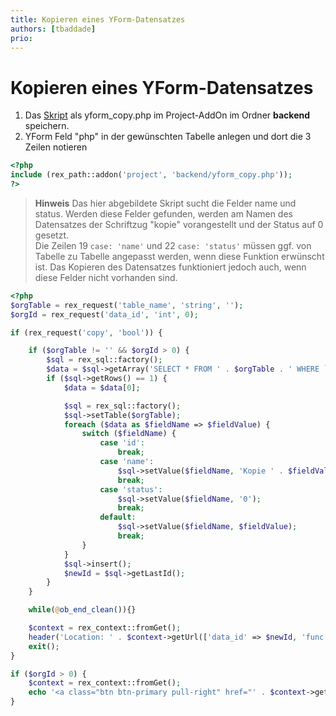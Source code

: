 ```yaml
---
title: Kopieren eines YForm-Datensatzes
authors: [tbaddade]
prio:
---
```


# Kopieren eines YForm-Datensatzes

1. Das [Skript](#skript) als yform_copy.php im Project-AddOn im Ordner **backend** speichern.
2. YForm Feld "php" in der gewünschten Tabelle anlegen und dort die 3 Zeilen notieren 

```php
<?php
include (rex_path::addon('project', 'backend/yform_copy.php'));
?>
```

> **Hinweis** 
Das hier abgebildete Skript sucht die Felder name und status. Werden diese Felder gefunden, werden am Namen des Datensatzes der Schriftzug "kopie" vorangestellt und der Status auf 0 gesetzt.  
Die Zeilen 19 `case: 'name'` und 22 `case: 'status'` müssen ggf. von Tabelle zu Tabelle angepasst werden, wenn diese Funktion erwünscht ist. Das Kopieren des Datensatzes funktioniert jedoch auch, wenn diese Felder nicht vorhanden sind. 

<a name="skript"></a>
```php
<?php
$orgTable = rex_request('table_name', 'string', '');
$orgId = rex_request('data_id', 'int', 0);

if (rex_request('copy', 'bool')) {

    if ($orgTable != '' && $orgId > 0) {
        $sql = rex_sql::factory();
        $data = $sql->getArray('SELECT * FROM ' . $orgTable . ' WHERE `id` = :id', ['id' => $orgId]);
        if ($sql->getRows() == 1) {
            $data = $data[0];

            $sql = rex_sql::factory();
            $sql->setTable($orgTable);
            foreach ($data as $fieldName => $fieldValue) {
                switch ($fieldName) {
                    case 'id':
                        break;
                    case 'name':
                        $sql->setValue($fieldName, 'Kopie ' . $fieldValue);
                        break;
                    case 'status':
                        $sql->setValue($fieldName, '0');
                        break;
                    default:
                        $sql->setValue($fieldName, $fieldValue);
                        break;
                }
            }
            $sql->insert();
            $newId = $sql->getLastId();
        }
    }

    while(@ob_end_clean()){}

    $context = rex_context::fromGet();
    header('Location: ' . $context->getUrl(['data_id' => $newId, 'func' => 'edit', 'copy' => 0], false));
    exit();
}

if ($orgId > 0) {
    $context = rex_context::fromGet();
    echo '<a class="btn btn-primary pull-right" href="' . $context->getUrl(['copy' => 1]) . '">Datensatz kopieren</a>';
}

```
